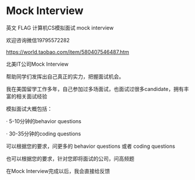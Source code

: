 # Mock Interview

英文 FLAG 计算机CS模拟面试 mock interview

欢迎咨询微信19795572282

https://world.taobao.com/item/580407546487.htm

北美IT公司Mock Interview

帮助同学们发挥出自己真正的实力，把握面试机会。

 

我在美国留学工作多年，自己参加过多场面试，也面试过很多candidate，拥有丰富的相关面试经验

模拟面试大概包括：

·         5-10分钟的behavior questions

·         30-35分钟的coding questions

可以根据您的要求，问更多的 behavior questions 或者 coding questions

   

也可以根据您的要求，针对您即将面试的公司，问高频题

在Mock Interview完成以后，我会直接给反馈
